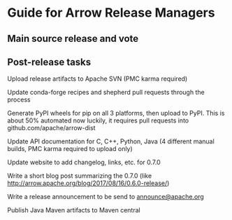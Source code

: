 <!---
  Licensed to the Apache Software Foundation (ASF) under one
  or more contributor license agreements.  See the NOTICE file
  distributed with this work for additional information
  regarding copyright ownership.  The ASF licenses this file
  to you under the Apache License, Version 2.0 (the
  "License"); you may not use this file except in compliance
  with the License.  You may obtain a copy of the License at

    http://www.apache.org/licenses/LICENSE-2.0

  Unless required by applicable law or agreed to in writing,
  software distributed under the License is distributed on an
  "AS IS" BASIS, WITHOUT WARRANTIES OR CONDITIONS OF ANY
  KIND, either express or implied.  See the License for the
  specific language governing permissions and limitations
  under the License.
-->

# Guide for Arrow Release Managers

## Main source release and vote

## Post-release tasks

Upload release artifacts to Apache SVN (PMC karma required)

Update conda-forge recipes and shepherd pull requests through the process

Generate PyPI wheels for pip on all 3 platforms, then upload to PyPI. This is about 50% automated now luckily, it requires pull requests into github.com/apache/arrow-dist

Update API documentation for C, C++, Python, Java (4 different manual builds, PMC karma required to upload only)

Update website to add changelog, links, etc. for 0.7.0

Write a short blog post summarizing the 0.7.0 (like http://arrow.apache.org/blog/2017/08/16/0.6.0-release/)

Write a release announcement to be send to announce@apache.org

Publish Java Maven artifacts to Maven central